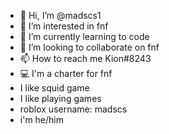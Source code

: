 - 👋 Hi, I’m @madscs1
- 👀 I’m interested in fnf
- 🌱 I’m currently learning to code
- 💞️ I’m looking to collaborate on fnf
- 📫 How to reach me Kion#8243
- 💻 I'm a charter for fnf
- I like squid game
- I like playing games
- roblox username: madscs
- i'm he/him
